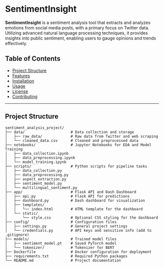 # SentimentInsight

**SentimentInsight** is a sentiment analysis tool that extracts and analyzes emotions from social media posts, with a primary focus on Twitter data. Utilizing advanced natural language processing techniques, it provides insights into public sentiment, enabling users to gauge opinions and trends effectively.

## Table of Contents
- [Project Structure](#project-structure)
- [Features](#features)
- [Installation](#installation)
- [Usage](#usage)
- [License](#license)
- [Contributing](#contributing)

---

## Project Structure

```plaintext
sentiment_analysis_project/
├── data/                     # Data collection and storage
│   ├── raw_data/             # Raw data from Twitter and web scraping
│   └── cleaned_data.csv      # Cleaned and preprocessed data
├── notebooks/                # Jupyter Notebooks for EDA and Model Training
│   ├── data_collection.ipynb
│   ├── data_preprocessing.ipynb
│   └── model_training.ipynb
├── scripts/                  # Python scripts for pipeline tasks
│   ├── data_collection.py
│   ├── data_preprocessing.py
│   ├── aspect_extraction.py
│   ├── sentiment_model.py
│   └── multilingual_sentiment.py
├── app/                      # Flask API and Dash Dashboard
│   ├── api.py                # Flask API for predictions
│   ├── dashboard.py          # Dash dashboard for visualization
│   ├── templates/
│   │   └── index.html        # HTML template for the dashboard
│   └── static/
│       └── style.css         # Optional CSS styling for the dashboard
├── config/                   # Configuration files
│   ├── settings.py           # General project settings
│   └── credentials.py        # API keys and sensitive info (add to .gitignore)
├── models/                   # Trained model files
│   ├── sentiment_model.pt    # Saved PyTorch model
│   └── tokenizer/            # Tokenizer for BERT
├── Dockerfile                # Docker configuration for deployment
├── requirements.txt          # Required Python packages
└── README.md                 # Project documentation
